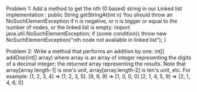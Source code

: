 Problem 1:
Add a method to get the nth (0 based) string in our Linked list implementation :
public String getStringAt(int n)
You should throw an NoSuchElementException if n is negative, or n is bigger or equal to the number of nodes, or the linked list is empty:
import java.util.NoSuchElementException;
if (some condition){
    throw new NoSuchElementException("nth node not available in linked list");
}


Problem 2:
Write a method that performs an addition by one:
int[] addOne(int[] array)
where array is an array of integer representing the digits of a decimal integer; the returned array representing the results. Note that array[array.length-1] is  one's unit, array[array.length-2] is ten's unit, etc. For example:
[1, 2, 3, 4] => [1, 2, 3, 5].
[9, 9, 9] => [1, 0, 0, 0]
[2, 1, 4, 5, 9] => [2, 1, 4, 6, 0]
